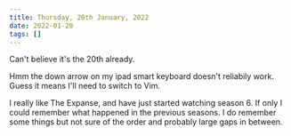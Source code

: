 ```yaml
---
title: Thursday, 20th January, 2022
date: 2022-01-20
tags: []
---
```


Can't believe it's the 20th already.

Hmm the down arrow on my ipad smart keyboard doesn't reliabily work. Guess it means I'll need to switch to Vim.

I really like The Expanse, and have just started watching season 6. If only I could remember what happened in the previous seasons. I do remember some things but not sure of the order and probably large gaps in between.